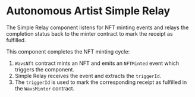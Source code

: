 # Autonomous Artist Simple Relay

The Simple Relay component listens for NFT minting events and relays the completion status back to the minter contract to mark the receipt as fulfilled.

This component completes the NFT minting cycle:

1.  `WavsNft` contract mints an NFT and emits an `NFTMinted` event which triggers the component.
2.  Simple Relay receives the event and extracts the `triggerId`.
3.  The `triggerId` is used to mark the corresponding receipt as fulfilled in the `WavsMinter` contract.
